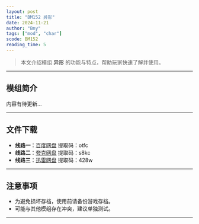 ```yaml
---
layout: post
title: "BM152 异形"
date: 2024-11-21
author: "Bny"
tags: ["mod", "char"]
scode: BM152
reading_time: 5
---
```


> 本文介绍模组 **异形** 的功能与特点，帮助玩家快速了解并使用。

---

## 模组简介

内容有待更新...

---


## 文件下载
- **线路一**：[百度网盘](https://pan.baidu.com/s/1P-5UBl2VXm-lUUWx9wjhcg?pwd=otfc)  提取码：otfc  
- **线路二**：[夸克网盘](https://pan.quark.cn/s/56612359d84d?pwd=s8kc)  提取码：s8kc  
- **线路三**：[迅雷网盘](https://pan.xunlei.com/s/VOCCbgFB8V_c12eVYzeRJ5f2A1?pwd=428w)  提取码：428w  

---

## 注意事项
- 为避免损坏存档，使用前请备份游戏存档。
- 可能与其他模组存在冲突，建议单独测试。

---

